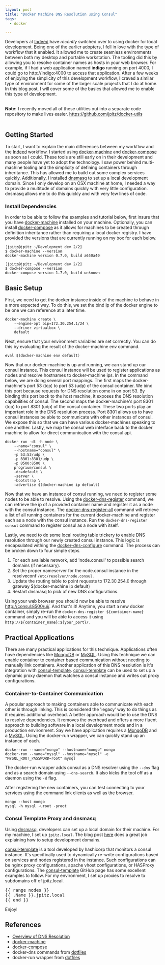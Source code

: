 ```yaml
---
layout: post
title: "Docker Machine DNS Resolution using Consul"
tags:
  - docker

---
```


Developers at [Indeed] have _recently_ switched over to using docker for local development.
Being one of the earlier adopters, I fell in love with the type of workflow that it enabled.
It allowed me to create seamless environments between both my desktop and portable workstation.
The tooling did this by allowing you to resolve container names as hosts in your web browser.
For example, if I had a web application named **indigo** running on port 4000, I could go to http://indigo:4000 to access that application.
After a few weeks of enjoying the simplicity of this development workflow, I craved a similar type of environment for some of the larger scale projects that I do at home.
In this blog post, I will cover some of the basics that allowed me to enable this type of development.

<!--more-->

<br/>
<div class="alert alert-success">
<b>Note:</b> I recently moved all of these utilities out into a separate code repository to make lives easier.
<a href="https://github.com/jpitz/docker-utils">https://github.com/jpitz/docker-utils</a>
</div>
<br/>

## Getting Started

To start, I want to explain the main differences between my workflow and the [Indeed] workflow.
I started using [docker-machine] and [docker-compose] as soon as I could.
These tools are still early on in their development and many people have yet to adopt the technology.
I saw power behind multi-machine tooling and the simplicity of defining containers through inheritance.
This has allowed me to build out some complex services quickly.
Additionally, I installed [dnsmasq] to set up a local development domain.
Since I only develop on an OSX machine at home, I needed a way to provide a multitude of domains quickly with very little configuration.
dnsmasq allows me to do this quickly and with very few lines of code.

### Install Dependencies

In order to be able to follow the examples and tutorial below, first insure that you have [docker-machine] installed on your machine.
Optionally, you can install [docker-compose] as it allows for machines to be created through definition inheritance rather than requiring a local docker registry.
I have provided the versions that are currently running on my box for each below.

```
[jpitz@jpitz ~/Development dev 2/2]
$ docker-machine --version
docker-machine version 0.7.0, build a650a40

[jpitz@jpitz ~/Development dev 2/2]
$ docker-compose --version
docker-compose version 1.7.0, build unknown
```

## Basic Setup

First, we need to get the docker instance inside of the machine to behave in a more expected way.
To do this, we set the bind ip of the docker engine to be one we can reference at a later time.

```
docker-machine create \
    --engine-opt bip=172.30.254.1/24 \
    --driver virtualbox \
    default
```

Next, ensure that your environment variables are set correctly.
You can do this by evaluating the result of the docker-machine env command.

```
eval $(docker-machine env default)
```

Now that our docker-machine is up and running, we can stand up our consul instance.
This consul instance will be used to register applications as nodes and resolve hostnames to docker-machine ips.
In the command below, we are doing several port mappings.
The first maps the docker-machine's port 53 (tcp) to port 53 (udp) of the consul container.
We bind this port because requests for DNS resolution come in on port 53.
By binding this port back to the host machine, it exposes the DNS resolution capabilities of consul.
The second maps the docker-machine's port 8301 (tcp) to port 8301 (udp) of the consul container.
These two ports play an important role in the DNS resolution process.
Port 8301 allows us to have consul instances be able to communicate with other instances of consul.
We expose this so that we can have various docker-machines speaking to one another.
Lastly, we map the consul web interface back to the docker machine to allow for direct communication with the consul api.

```
docker run -dt -h node \
    --name="consul" \
    --hostname="consul" \
    -p 53:53/udp \
    -p 8301:8301/udp \
    -p 8500:8500 \
    progrium/consul \
    -dc=default \
    -server \
    -bootstrap \
    -advertise $(docker-machine ip default)
```

Now that we have an instance of consul running, we need to register some nodes to be able to resolve.
Using the [docker-dns-register] command, we can retrieve the ip of a provided container name and register it as a node with the consul instance.
The [docker-dns-register-all] command will retrieve a list of all running containers for the current docker-machine and register each as a node with the consul instance.
Run the `docker-dns-register consul` command to register consul as a node with itself.

Lastly, we need to do some local routing table trickery to enable DNS resolution through our newly created consul instance.
This logic is encapsulated withing the [docker-dns-configure] command.
The process can be broken down to four simple steps.

1. For each available network, add 'node.consul' to possible search domains (if necessary).
2. Set the proper nameserver for the node.consul instance in the resolveconf `/etc/resolver/node.consul`.
3. Update the routing table to point requests to 172.30.254.0 through gateway $(docker-machine ip default)
4. Restart dnsmasq to pick of new DNS configurations

Using your web browser you should now be able to resolve [http://consul:8500/ui/]().
And that's it!
Anytime, you start a new docker container, simply re-run the `docker-dns-register ${container-name}` command and you will be able to access it using `http://${container_name}:${your_port}/`.

## Practical Applications

There are many practical applications for this technique.
Applications often have dependencies like [MongoDB] or [MySQL].
Using this technique we can enable container to container based communication without needing to manually link containers.
Another application of this DNS resolution is it's integration with [consul-template].
[consul-template] can be used to set up a dynamic proxy daemon that watches a consul instance and writes out proxy configurations.


### Container-to-Container Communication

A popular approach to making containers able to communicate with each other is through linking.
This is considered the 'legacy' way to do things as it requires additional overhead.
A better approach would be to use the DNS to resolve dependencies.
It removes the overhead and offers a more fluent approach to building software in a local development mode and in a production environment.
Say we have application requires a [MongoDB] and a [MySQL].
Using the docker-run wrapper, we can quickly stand up an instance of each.

```
docker-run --name="mongo" --hostname="mongo" mongo
docker-run --name="mysql" --hostname="mysql" -e "MYSQL_ROOT_PASSWORD=root" mysql
```

The docker-run wrapper adds consul as a DNS resolver using the `--dns` flag and as a search domain using `--dns-search`.
It also kicks the tool off as a daemon using the `-d` flag.

After registering the new containers, you can test connecting to your services using the command link clients as well as the browser.

```
mongo --host mongo
mysql -h mysql -uroot -proot
```

### Consul Template Proxy and dnsmasq

Using [dnsmasq], developers can set up a local domain for their machine.
For my machine, I set up `jpitz.local`.
The blog post [here](https://passingcuriosity.com/2013/dnsmasq-dev-osx/) does a great job explaining how to setup development domains.

[consul-template] is a tool developed by hashicorp that monitors a consul instance.
It's specifically used to dynamically re-write configurations based on services and nodes registered in the instance.
Such configurations can be nginx proxy configurations, apache vhost configurations, or HASProxy configurations.
The [consul-template] GitHub page has some excellent examples to follow.
For my environment, I set up proxies to resolve to subdomains off of jpitz.local.

<pre>
&#123;&#123; range nodes }}
&#123;&#123; .Name }}.jpitz.local
&#123;&#123; end }}
</pre>


Enjoy!


## References

* [Overview of DNS Resolution](http://www.tcpipguide.com/free/t_DNSNameResolutionProcess-2.htm)
* [docker-machine]
* [docker-compose]
* docker-dns commands from [dotfiles]
* docker-run wrapper from [dotfiles]

[Indeed]: http://www.indeed.com
[docker-machine]: https://docs.docker.com/machine/install-machine
[docker-compose]: https://docs.docker.com/compose/install/
[dotfiles]: https://github.com/jpitz/dotfiles
[docker-dns-configure]: https://github.com/jpitz/dotfiles/blob/master/bin/docker-dns-configure
[docker-dns-register]: https://github.com/jpitz/dotfiles/blob/master/bin/docker-dns-register
[docker-dns-register-all]: https://github.com/jpitz/dotfiles/blob/master/bin/docker-dns-register-all
[MongoDB]: https://hub.docker.com/_/mongo/
[MySQL]: https://hub.docker.com/_/mysql/
[consul-template]: https://github.com/hashicorp/consul-template
[hashicorp]: https://www.hashicorp.com
[dnsmasq]: https://wiki.debian.org/HowTo/dnsmasq

